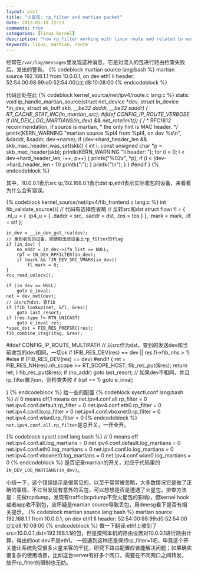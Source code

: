 ```yaml
---
layout: post
title: "火星包: rp_filter and martian packet"
date: 2013-03-18 22:53
comments: true
categories: [linux kernel]
description: "how rp_filter working with linux route and related to martian packet" 
keywords: linux, martian, route 
---
```

经常在`/var/log/messages`里发现这种消息，它是对流入的包进行路由检查失败后，发出的警告。
{% codeblock martian source lang:bash %}
martian source 192.168.1.1 from 10.0.0.1, on dev eth1
ll header: 52:54:00:98:99:d0:52:54:00:de:d8:10:08:00 
{% endcodeblock %}

代码出处在此
{% codeblock kernel_source/net/ipv4/route.c lang:c %}
static void ip_handle_martian_source(struct net_device *dev,
				     struct in_device *in_dev,
				     struct sk_buff *skb,
				     __be32 daddr,
				     __be32 saddr)
{
	RT_CACHE_STAT_INC(in_martian_src);
#ifdef CONFIG_IP_ROUTE_VERBOSE
	if (IN_DEV_LOG_MARTIANS(in_dev) && net_ratelimit()) {
		/*
		 *	RFC1812 recommendation, if source is martian,
		 *	the only hint is MAC header.
		 */
		printk(KERN_WARNING "martian source %pI4 from %pI4, on dev %s\n",
			&daddr, &saddr, dev->name);
		if (dev->hard_header_len && skb_mac_header_was_set(skb)) {
			int i;
			const unsigned char *p = skb_mac_header(skb);
			printk(KERN_WARNING "ll header: ");
			for (i = 0; i < dev->hard_header_len; i++, p++) {
				printk("%02x", *p);
				if (i < (dev->hard_header_len - 1))
					printk(":");
			}
			printk("\n");
		}
	}
#endif
}
{% endcodeblock %}
<!-- more -->
其中，10.0.0.1表示src ip,192.168.0.1表示dst ip,eth1表示实际收包的设备，来看看为什么会有错误。

{% codeblock kernel_source/net/ipv4/fib_frontend.c lang:c %}
int fib_validate_source(){
    // 代码有选择性省略
    // 反转src和dst
	struct flowi fl = { .nl_u = { .ip4_u =
				      { .daddr = src,
					.saddr = dst,
					.tos = tos } },
			    .mark = mark,
			    .iif = oif };


	in_dev = __in_dev_get_rcu(dev);
    // 拿到收包的设备，顺便取出该设备上rp_filter的flag
	if (in_dev) {
		no_addr = in_dev->ifa_list == NULL;
		rpf = IN_DEV_RPFILTER(in_dev);
		if (mark && !IN_DEV_SRC_VMARK(in_dev))
			fl.mark = 0;
	}
	rcu_read_unlock();

	if (in_dev == NULL)
		goto e_inval;
	net = dev_net(dev);
    // 以src为dst，查fib
	if (fib_lookup(net, &fl, &res))
		goto last_resort;
	if (res.type != RTN_UNICAST)
		goto e_inval_res;
	*spec_dst = FIB_RES_PREFSRC(res);
	fib_combine_itag(itag, &res);

#ifdef CONFIG_IP_ROUTE_MULTIPATH
    // 以src作为dst，查到的发送dev和当前收包的dev相同，一切ok
	if (FIB_RES_DEV(res) == dev || res.fi->fib_nhs > 1)
#else
	if (FIB_RES_DEV(res) == dev)
#endif
	{
		ret = FIB_RES_NH(res).nh_scope >= RT_SCOPE_HOST;
		fib_res_put(&res);
		return ret;
	}
	fib_res_put(&res);
	if (no_addr)
		goto last_resort;
    // 如果dev不相同，并且rp_filter置为on，则检查失败
	if (rpf == 1)
		goto e_inval;

}
{% endcodeblock %}
给一些的配置
{% codeblock sysctl.conf lang:bash %}
// 0 means off,1 means on
net.ipv4.conf.all.rp_filter = 0
net.ipv4.conf.default.rp_filter = 0
net.ipv4.conf.eth0.rp_filter = 0
net.ipv4.conf.lo.rp_filter = 0
net.ipv4.conf.vboxnet0.rp_filter = 0
net.ipv4.conf.wlan0.rp_filter = 0
{% endcodeblock %}
`net.ipv4.conf.all.rp_filter`是总开关，一开全开。

{% codeblock sysctl.conf lang:bash %}
// 0 means off
net.ipv4.conf.all.log_martians = 0
net.ipv4.conf.default.log_martians = 0
net.ipv4.conf.eth0.log_martians = 0
net.ipv4.conf.lo.log_martians = 0
net.ipv4.conf.vboxnet0.log_martians = 0
net.ipv4.conf.wlan0.log_martians = 0
{% endcodeblock %}
是否记录martian的开关，对应于代码里的`IN_DEV_LOG_MARTIANS(in_dev)`。

小结一下，这个错误提示是很常见的，以至于常常被忽略，大多数情况它是做了正确的事情，不过当发现有意外的丢包，可以想想是否是遭遇了火星包，排查方法是：先做tcpdump，发现有traffic(tcpdump不受火星包的影响)，但kernel hook或者app收不到包，应怀疑是martian source导致丢包，用dmesg看下是否有相关提示。
{% codeblock martian source lang:bash %}
martian source 192.168.1.1 from 10.0.0.1, on dev eth1
ll header: 52:54:00:98:99:d0:52:54:00:de:d8:10:08:00 
{% endcodeblock %}
做一下翻译:eth1上收到了src=10.0.0.1,dst=192.168.1.1的包，但是按照本机的路由设置对10.0.0.1进行路由计算，得出的out dev不是eth1。
一般遇到这种还是保持rp_filter=1吧，毕竟这个开关能让系统免受很多火星来客的干扰，研究下路由配置应该能解决问题；如果确实很复杂的使用场景，比如这台server有好多个网口，需要在不同网口之间转发，放开rp_filter的限制也无妨。
